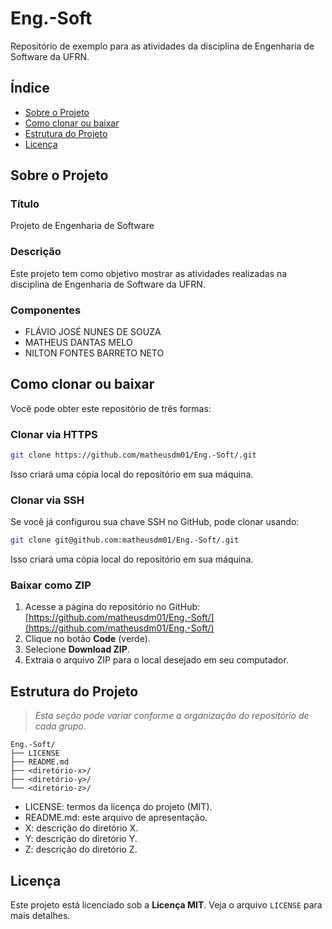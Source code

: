 # Eng.-Soft

Repositório de exemplo para as atividades da disciplina de Engenharia de Software da UFRN.

## Índice

- [Sobre o Projeto](#sobre-o-projeto)
- [Como clonar ou baixar](#como-clonar-ou-baixar)  
- [Estrutura do Projeto](#estrutura-do-projeto)  
- [Licença](#licença)  

## Sobre o Projeto

### Título
Projeto de Engenharia de Software

### Descrição
Este projeto tem como objetivo mostrar as atividades realizadas na disciplina de Engenharia de Software da UFRN.

### Componentes
- FLÁVIO JOSÉ NUNES DE SOUZA
- MATHEUS DANTAS MELO
- NILTON FONTES BARRETO NETO

## Como clonar ou baixar

Você pode obter este repositório de três formas:

### Clonar via HTTPS

```bash
git clone https://github.com/matheusdm01/Eng.-Soft/.git
```

Isso criará uma cópia local do repositório em sua máquina.

### Clonar via SSH

Se você já configurou sua chave SSH no GitHub, pode clonar usando:

```bash
git clone git@github.com:matheusdm01/Eng.-Soft/.git
```

Isso criará uma cópia local do repositório em sua máquina.

### Baixar como ZIP

1. Acesse a página do repositório no GitHub:
   [https://github.com/matheusdm01/Eng.-Soft/](https://github.com/matheusdm01/Eng.-Soft/)
2. Clique no botão **Code** (verde).
3. Selecione **Download ZIP**.
4. Extraia o arquivo ZIP para o local desejado em seu computador.


## Estrutura do Projeto

> *Esta seção pode variar conforme a organização do repositório de cada grupo.*

```
Eng.-Soft/
├── LICENSE
├── README.md
├── <diretório-x>/
├── <diretório-y>/
└── <diretório-z>/
```

- LICENSE: termos da licença do projeto (MIT).
- README.md: este arquivo de apresentação.
- X: descrição do diretório X.
- Y: descrição do diretório Y.
- Z: descrição do diretório Z.

## Licença

Este projeto está licenciado sob a **Licença MIT**. Veja o arquivo `LICENSE` para mais detalhes.
